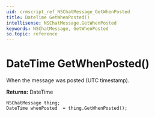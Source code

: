 ```yaml
---
uid: crmscript_ref_NSChatMessage_GetWhenPosted
title: DateTime GetWhenPosted()
intellisense: NSChatMessage.GetWhenPosted
keywords: NSChatMessage, GetWhenPosted
so.topic: reference
---
```


# DateTime GetWhenPosted()

When the message was posted (UTC timestamp).

**Returns:** DateTime

```crmscript
NSChatMessage thing;
DateTime whenPosted  = thing.GetWhenPosted();
```

